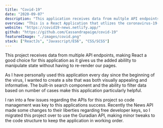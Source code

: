 ```yaml
---
title: "Covid-19"
date: "2020-09-07"
description: "This application receives data from multple API endpoints, allowing users to stay up-to-date with the latest stats and news stories regaring the Covid-19 virus."
overview: "This is a React Application that utlizes the coronavirus-19-api, as well as The Guardian API, allowing users to stay up-to-date with the latest stats and news stories regaring the Covid-19 virus."
website: "https://covid19-news.netlify.app/"
github: "https://github.com/Cassandrapaige/covid-19"
featuredImage: "./images/covid.png"
stack: ["ReactJs", "Javascript/ES6", "CSS/SCSS"]
---
```


This project receives data from multiple API endpoints, making React a good choice for this application as it gives us the added abililty to manipulate state without having to re-render our pages.

<Title>Project Purpose</Title>

As I have personally used this application every day since the beginning of the virus, I wanted to create a site that was both visually appealing and informative. The built-in search component and the ability to filter data based on number of cases make this application particularly helpful.

<Title isPurple>Problems</Title>

I ran into a few issues regarding the APIs for this project so code management was key to this applications success. Recently the News API made some changes to their liberties regarding free developer keys, so I migrated this project over to use the Guradian API, making minor tweaks to the code structure to keep the application in working order.